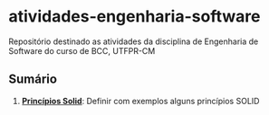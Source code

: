 # atividades-engenharia-software
Repositório destinado as atividades da disciplina de Engenharia de Software do curso de BCC, UTFPR-CM

## Sumário
1. **[Princípios Solid](./principios-solid/README.md)**: Definir com exemplos alguns princípios SOLID
